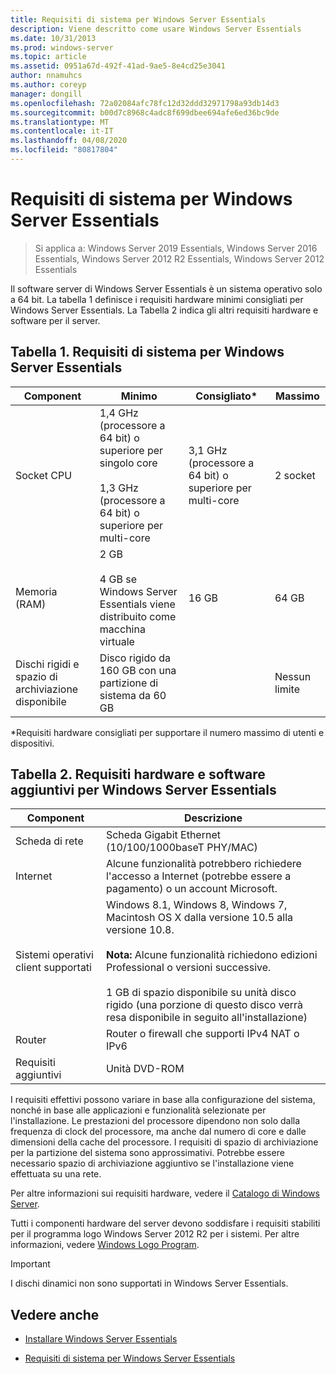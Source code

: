 ```yaml
---
title: Requisiti di sistema per Windows Server Essentials
description: Viene descritto come usare Windows Server Essentials
ms.date: 10/31/2013
ms.prod: windows-server
ms.topic: article
ms.assetid: 0951a67d-492f-41ad-9ae5-8e4cd25e3041
author: nnamuhcs
ms.author: coreyp
manager: dongill
ms.openlocfilehash: 72a02084afc78fc12d32ddd32971798a93db14d3
ms.sourcegitcommit: b00d7c8968c4adc8f699dbee694afe6ed36bc9de
ms.translationtype: MT
ms.contentlocale: it-IT
ms.lasthandoff: 04/08/2020
ms.locfileid: "80817804"
---
```

# <a name="system-requirements-for-windows-server-essentials"></a>Requisiti di sistema per Windows Server Essentials

>Si applica a: Windows Server 2019 Essentials, Windows Server 2016 Essentials, Windows Server 2012 R2 Essentials, Windows Server 2012 Essentials 
  
  Il software server di Windows Server Essentials è un sistema operativo solo a 64 bit. La tabella 1 definisce i requisiti hardware minimi consigliati per Windows Server Essentials. La Tabella 2 indica gli altri requisiti hardware e software per il server.  
    
  
## <a name="table-1-system-requirements-for-windows-server-essentials"></a>Tabella 1. Requisiti di sistema per Windows Server Essentials  
  
|Component|Minimo|Consigliato*|Massimo|  
|---------------|-------------|-------------------|-------------|  
|Socket CPU|1,4 GHz (processore a 64 bit) o superiore per singolo core<br /><br /> 1,3 GHz (processore a 64 bit) o superiore per multi-core|3,1 GHz (processore a 64 bit) o superiore per multi-core|2 socket|  
|Memoria (RAM)|2 GB<br /><br /> 4 GB se Windows Server Essentials viene distribuito come macchina virtuale|16 GB|64 GB|  
|Dischi rigidi e spazio di archiviazione disponibile|Disco rigido da 160 GB con una partizione di sistema da 60 GB||Nessun limite|  
  
 *Requisiti hardware consigliati per supportare il numero massimo di utenti e dispositivi.  
  
## <a name="table-2-additional-hardware-and-software-requirements-for-windows-server-essentials"></a>Tabella 2. Requisiti hardware e software aggiuntivi per Windows Server Essentials  
  
|Component|Descrizione|  
|---------------|-----------------|  
|Scheda di rete|Scheda Gigabit Ethernet (10/100/1000baseT PHY/MAC)|  
|Internet|Alcune funzionalità potrebbero richiedere l'accesso a Internet (potrebbe essere a pagamento) o un account Microsoft.|  
|Sistemi operativi client supportati|Windows 8.1, Windows 8, Windows 7, Macintosh OS X dalla versione 10.5 alla versione 10.8.<br /><br /> **Nota:** Alcune funzionalità richiedono edizioni Professional o versioni successive.<br /><br /> 1 GB di spazio disponibile su unità disco rigido (una porzione di questo disco verrà resa disponibile in seguito all'installazione)|  
|Router|Router o firewall che supporti IPv4 NAT o IPv6|  
|Requisiti aggiuntivi|Unità DVD-ROM|  
  
 I requisiti effettivi possono variare in base alla configurazione del sistema, nonché in base alle applicazioni e funzionalità selezionate per l'installazione. Le prestazioni del processore dipendono non solo dalla frequenza di clock del processore, ma anche dal numero di core e dalle dimensioni della cache del processore. I requisiti di spazio di archiviazione per la partizione del sistema sono approssimativi. Potrebbe essere necessario spazio di archiviazione aggiuntivo se l'installazione viene effettuata su una rete.  
  
 Per altre informazioni sui requisiti hardware, vedere il [Catalogo di Windows Server](https://www.windowsservercatalog.com/).  
  
 Tutti i componenti hardware del server devono soddisfare i requisiti stabiliti per il programma logo Windows Server 2012 R2 per i sistemi. Per altre informazioni, vedere [Windows Logo Program](https://msdn.microsoft.com/windows/hardware/gg487403.aspx).  

> [!IMPORTANT]
> I dischi dinamici non sono supportati in Windows Server Essentials.

## <a name="see-also"></a>Vedere anche  
 
-   [Installare Windows Server Essentials](../install/Install-Windows-Server-Essentials.md)  
  
-   [Requisiti di sistema per Windows Server Essentials](system-requirements.md)


